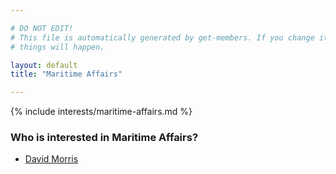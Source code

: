 ```yaml
---

# DO NOT EDIT!
# This file is automatically generated by get-members. If you change it, bad
# things will happen.

layout: default
title: "Maritime Affairs"

---
```


{% include interests/maritime-affairs.md %}

### Who is interested in Maritime Affairs?


* [David Morris](/members/david-morris.html)
